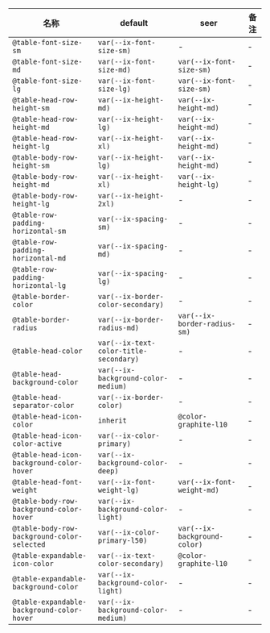 | 名称 | default | seer | 备注 |
| --- | --- | --- | --- |
| `@table-font-size-sm` | `var(--ix-font-size-sm)` | - | - |
| `@table-font-size-md` | `var(--ix-font-size-md)` | `var(--ix-font-size-sm)` | - |
| `@table-font-size-lg` | `var(--ix-font-size-lg)` | `var(--ix-font-size-sm)` | - |
| `@table-head-row-height-sm` | `var(--ix-height-md)` | `var(--ix-height-md)` | - |
| `@table-head-row-height-md` | `var(--ix-height-lg)` | `var(--ix-height-md)` | - |
| `@table-head-row-height-lg` | `var(--ix-height-xl)` | `var(--ix-height-md)` | - |
| `@table-body-row-height-sm` | `var(--ix-height-lg)` | `var(--ix-height-md)` | - |
| `@table-body-row-height-md` | `var(--ix-height-xl)` | `var(--ix-height-lg)` | - |
| `@table-body-row-height-lg` | `var(--ix-height-2xl)` | - | - |
| `@table-row-padding-horizontal-sm` | `var(--ix-spacing-sm)` | - | - |
| `@table-row-padding-horizontal-md` | `var(--ix-spacing-md)` | - | - |
| `@table-row-padding-horizontal-lg` | `var(--ix-spacing-lg)` | - | - |
| `@table-border-color` | `var(--ix-border-color-secondary)` | - | - |
| `@table-border-radius` | `var(--ix-border-radius-md)` | `var(--ix-border-radius-sm)` | - |
| `@table-head-color` | `var(--ix-text-color-title-secondary)` | - | - |
| `@table-head-background-color` | `var(--ix-background-color-medium)` | - | - |
| `@table-head-separator-color` | `var(--ix-border-color)` | - | - |
| `@table-head-icon-color` | `inherit` | `@color-graphite-l10` | - |
| `@table-head-icon-color-active` | `var(--ix-color-primary)` | - | - |
| `@table-head-icon-background-color-hover` | `var(--ix-background-color-deep)` | - | - |
| `@table-head-font-weight` | `var(--ix-font-weight-lg)` | `var(--ix-font-weight-md)` | - |
| `@table-body-row-background-color-hover` | `var(--ix-background-color-light)` | - | - |
| `@table-body-row-background-color-selected` | `var(--ix-color-primary-l50)` | `var(--ix-background-color)` | - |
| `@table-expandable-icon-color` | `var(--ix-text-color-secondary)` | `@color-graphite-l10` | - |
| `@table-expandable-background-color` | `var(--ix-background-color-light)` | - | - |
| `@table-expandable-background-color-hover` | `var(--ix-background-color-medium)` | - | - |
